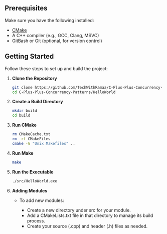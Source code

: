 
## Prerequisites

Make sure you have the following installed:

- [CMake](https://cmake.org/download/)
- A C++ compiler (e.g., GCC, Clang, MSVC)
- GitBash or Git (optional, for version control)

## Getting Started

Follow these steps to set up and build the project:

1. **Clone the Repository**

   ```bash
   git clone https://github.com/TechWithRamaa/C-Plus-Plus-Concurrency-Patterns.git
   cd C-Plus-Plus-Concurrency-Patterns/HelloWorld


2. **Create a Build Directory**

   ```bash
   mkdir build
   cd build

3. **Run CMake**

   ```bash
   rm CMakeCache.txt
   rm -rf CMakeFiles
   cmake -G "Unix Makefiles" ..

4. **Run Make**

   ```bash
   make

5. **Run the Executable**

   ```bash
   ./src/HelloWorld.exe

6. **Adding Modules**

   - To add new modules:

      - Create a new directory under src for your module.
      - Add a CMakeLists.txt file in that directory to manage its build process.
      - Create your source (.cpp) and header (.h) files as needed.




